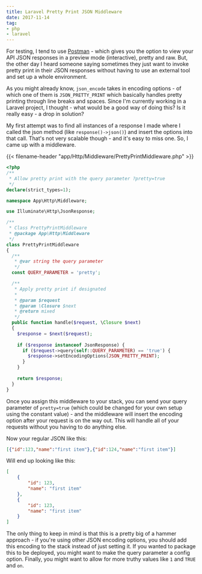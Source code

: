 ```yaml
---
title: Laravel Pretty Print JSON Middleware
date: 2017-11-14
tag:
- php
- laravel
---
```

For testing, I tend to use [Postman](https://www.getpostman.com/) - which gives you the option to view your API JSON responses in a preview mode (interactive), pretty and raw.  But, the other day I heard someone saying sometimes they just want to invoke pretty print in their JSON responses without having to use an external tool and set up a whole environment.

<!--more-->

As you might already know, `json_encode` takes in encoding options - of which one of them is `JSON_PRETTY_PRINT` which basically handles pretty printing through line breaks and spaces.  Since I'm currently working in a Laravel project, I thought - what would be a good way of doing this? Is it really easy - a drop in solution?

My first attempt was to find all instances of a response I made where I called the json method (like `response()->json()`) and insert the options into that call.  That's not very scalable though - and it's easy to miss one.  So, I came up with a middleware.

{{< filename-header "app/Http/Middleware/PrettyPrintMiddleware.php" >}}
```php
<?php
/**
 * Allow pretty print with the query parameter ?pretty=true
 */
declare(strict_types=1);

namespace App\Http\Middleware;

use Illuminate\Http\JsonResponse;

/**
 * Class PrettyPrintMiddleware
 * @package App\Http\Middleware
 */
class PrettyPrintMiddleware
{
  /**
   * @var string the query parameter
   */
  const QUERY_PARAMETER = 'pretty';

  /**
   * Apply pretty print if designated
   * 
   * @param $request
   * @param \Closure $next
   * @return mixed
   */
  public function handle($request, \Closure $next)
  {
    $response = $next($request);
        
    if ($response instanceof JsonResponse) {
      if ($request->query(self::QUERY_PARAMETER) == 'true') {
        $response->setEncodingOptions(JSON_PRETTY_PRINT);
      }
    }
        
    return $response;
  }
}
```

Once you assign this middleware to your stack, you can send your query parameter of `pretty=true` (which could be changed for your own setup using the constant value) - and the middleware will insert the encoding option after your request is on the way out.  This will handle all of your requests without you having to do anything else.

Now your regular JSON like this:

```json
[{"id":123,"name":"first item"},{"id":124,"name":"first item"}]
```

Will end up looking like this:
```json
[
    {
        "id": 123,
        "name": "first item"
    },
    {
        "id": 123,
        "name": "first item"
    }
]
```

The only thing to keep in mind is that this is a pretty big of a hammer approach - if you're using other JSON encoding options, you should add this encoding to the stack instead of just setting it.  If you wanted to package this to be deployed, you might want to make the query parameter a config option.  Finally, you might want to allow for more truthy values like `1` and `TRUE` and `on`.
